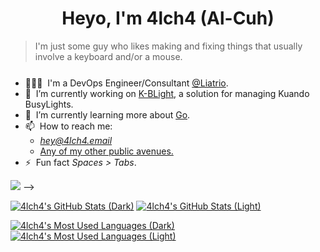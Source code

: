 <h1 align="center">Heyo, I'm 4lch4 (Al-Cuh)</h1>

<!-- Badges -->
<!-- <div align="left">

  <a href="https://twitter.com/4lch4">
    <img
      src="https://img.shields.io/twitter/follow/4lch4?label=Twitter&logo=twitter&style=flat-square&color=1da1f2&logoColor=ffffff"
      alt="Twitter"
    />
  </a>

  <a href="https://linkedin.com/in/devin-leaman-4962242">
    <img
      src="https://img.shields.io/static/v1?logo=linkedin&style=flat-square&color=0072b1&label=LinkedIn&message=%E2%98%86"
      alt="LinkedIn"
    />
  </a>

  <img src="https://komarev.com/ghpvc/?username=4lch4&color=brightgreen&style=flat-square" alt="4lch4" />

  <a href="https://api.daily.dev/get?r=4lch4" target="_blank">
    <img
      width="256"
      align="right"
      src="https://raw.githubusercontent.com/4lch4/4lch4/devcard/devcard.svg"
    />
  </a>
</div> -->

> I'm just some guy who likes making and fixing things that usually involve a keyboard and/or a mouse.

<ul style="margin-top: 25px;">
  <li>
    👨🏻‍💻&nbsp;&nbsp;I'm a DevOps Engineer/Consultant
    <a href="https://liatrio.com">@Liatrio</a>.
  </li>
  <li>
    🔭&nbsp;&nbsp;I’m currently working on <a href="https://git.4lch4.io/K-BLight">K-BLight</a>, a solution for managing Kuando BusyLights.
  </li>
  <li>
    🌱&nbsp;&nbsp;I’m currently learning more about <a href="https://go.dev">Go</a>.
  </li>
  <li>📫&nbsp;&nbsp;How to reach me:
  <ul>
    <li><em><a href="mailto:hey@4lch4.email">hey@4lch4.email</a></em></li>
    <li><a href="https://4lch4.link">Any of my other public avenues.</a></li>
  </ul>
  </li>
  <li>⚡&nbsp;&nbsp;Fun fact <em>Spaces > Tabs</em>.</li>
</ul>

<!--
  The following uses GitHub's new media feature in HTML to specify whether to display images for
  light or dark themes. This is done using the HTML `<picture>` element in combination with the
  `prefers-color-scheme` media feature. I prefer this method when I want to have the images
  displayed in a specific order.
-->
<!-- Base GitHub Stats -->
<!-- <picture>
  <source
    srcset="https://stats.gh.4lch4.io/api?username=4lch4&show=reviews,prs_merged,prs_merged_percentage&show_icons=true&theme=dark"
    media="(prefers-color-scheme: dark)"
  />
  <source
    srcset="https://stats.gh.4lch4.io/api?username=4lch4&show=reviews,prs_merged,prs_merged_percentage&show_icons=true&theme=default"
    media="(prefers-color-scheme: light), (prefers-color-scheme: no-preference)"
  />
  <img src="https://stats.gh.4lch4.io/api?username=4lch4&show_icons=true" />
</picture>

<!-- Most Used Languages -->
<picture>
  <source
    srcset="https://stats.gh.4lch4.io/api/top-langs/?username=4lch4&show_icons=true&theme=dark&layout=pie"
    media="(prefers-color-scheme: dark)"
  />
  <source
    srcset="https://stats.gh.4lch4.io/api/top-langs/?username=4lch4&show_icons=true&layout=pie"
    media="(prefers-color-scheme: light), (prefers-color-scheme: no-preference)"
  />
  <img src="https://stats.gh.4lch4.io/api/top-langs/?username=4lch4&show_icons=true&layout=pie" />
</picture> -->


<!--
  The following use GitHub's theme context tags to switch the theme based on the user GitHub theme
  automatically. This is done by appending #gh-dark-mode-only or #gh-light-mode-only to the end of
  an image URL. This tag will define whether the image specified in the markdown is only shown to
  viewers using a light or a dark GitHub theme.
-->
[![4lch4's GitHub Stats (Dark)][BasicStatsDark]][GitHubReadmeStats]
[![4lch4's GitHub Stats (Light)][BasicStatsLight]][GitHubReadmeStats]

[![4lch4's Most Used Languages (Dark)][MostUsedLanguagesDark]][GitHubReadmeStats]
[![4lch4's Most Used Languages (Light)][MostUsedLanguagesLight]][GitHubReadmeStats]

[GitHubReadmeStats]: https://github.com/4lch4/github-readme-stats
[BasicStatsDark]: https://stats.gh.4lch4.io/api?username=4lch4&show=reviews,prs_merged,prs_merged_percentage&show_icons=true&theme=dark#gh-dark-mode-only
[BasicStatsLight]: https://stats.gh.4lch4.io/api?username=4lch4&show=reviews,prs_merged,prs_merged_percentage&show_icons=true&theme=default#gh-light-mode-only
[MostUsedLanguagesDark]: https://stats.gh.4lch4.io/api/top-langs/?username=4lch4&show=reviews,prs_merged,prs_merged_percentage&show_icons=true&theme=dark&layout=pie#gh-dark-mode-only
[MostUsedLanguagesLight]: https://stats.gh.4lch4.io/api/top-langs/?username=4lch4&show=reviews,prs_merged,prs_merged_percentage&show_icons=true&layout=pie#gh-light-mode-only

<!--
  The following uses GitHub's new media feature in HTML to specify whether to display images for
  light or dark themes. This is done using the HTML `<picture>` element in combination with the
  `prefers-color-scheme` media feature.
-->
<!-- <picture>
  <source
    srcset="https://stats.gh.4lch4.io/api?username=4lch4&show=reviews,prs_merged,prs_merged_percentage&show_icons=true&theme=dark"
    media="(prefers-color-scheme: dark)"
  />
  <source
    srcset="https://stats.gh.4lch4.io/api?username=4lch4&show=reviews,prs_merged,prs_merged_percentage&show_icons=true"
    media="(prefers-color-scheme: light), (prefers-color-scheme: no-preference)"
  />
  <img src="https://stats.gh.4lch4.io/api?username=4lch4&show=reviews,prs_merged,prs_merged_percentage&show_icons=true" />
</picture> -->

<!-- [![Top Langs](https://github-readme-stats.vercel.app/api/top-langs/?username=anuraghazra)](https://github.com/anuraghazra/github-readme-stats) -->
